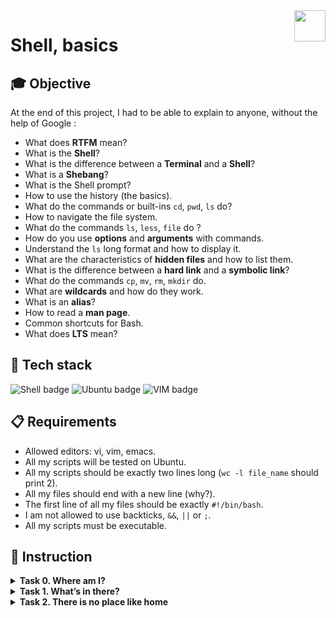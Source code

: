 <img  height="50px" align="right" src="https://apply.holbertonschool.com/holberton-logo.png">

# Shell, basics

## 🎓 Objective

At the end of this project, I had to be able to explain to anyone, without the help of Google :

- What does **RTFM** mean?
- What is the **Shell**?
- What is the difference between a **Terminal** and a **Shell**?
- What is a **Shebang**?
- What is the Shell prompt?
- How to use the history (the basics).
- What do the commands or built-ins `cd`, `pwd`, `ls` do?
- How to navigate the file system.
- What do the commands `ls`, `less`, `file` do ?
- How do you use **options** and **arguments** with commands.
- Understand the `ls` long format and how to display it.
- What are the characteristics of **hidden files** and how to list them.
- What is the difference between a **hard link** and a **symbolic link**?
- What do the commands `cp`, `mv`, `rm`, `mkdir` do.
- What are **wildcards** and how do they work.
- What is an **alias**?
- How to read a **man page**.
- Common shortcuts for Bash.
- What does **LTS** mean?

## 🔨 Tech stack

<p align="left">
    <img src="https://img.shields.io/badge/Shell-000000?logo=powerShell&logoColor=white&style=for-the-badge" alt="Shell badge">
    <img src="https://img.shields.io/badge/UBUNTU-e95420?logo=ubuntu&logoColor=white&style=for-the-badge" alt="Ubuntu badge">
    <img src="https://img.shields.io/badge/VIM-019733?logo=vim&logoColor=white&style=for-the-badge" alt="VIM badge">
<p>

## 📋 Requirements

- Allowed editors: vi, vim, emacs.
- All my scripts will be tested on Ubuntu.
- All my scripts should be exactly two lines long (`wc -l file_name` should print 2).
- All my files should end with a new line (why?).
- The first line of all my files should be exactly `#!/bin/bash`.
- I am not allowed to use backticks, `&&`, `||` or `;`.
- All my scripts must be executable.

## 📝 Instruction

<details>
	<summary>
		<b>Task 0. Where am I?</b>
	</summary>
<br>
Write a script that prints the absolute path name of the current working directory.
<br><br>
Example:
<br><br>
	
```
$ ./0-current_working_directory
/basics
$
```
##
Repo:

- GitHub repository: holbertonschool-shell
- Directory: basics
- File: 0-current_working_directory
</details>

<details>
	<summary>
		<b>Task 1. What’s in there?</b>
	</summary>
<br>
Display the contents list of your current directory.
<br><br>
Example:
<br><br>

```
$ ./1-listit
Applications    Documents   Dropbox Movies Pictures
Desktop Downloads   Library Music Public
$
```
##
Repo:

- GitHub repository: holbertonschool-shell
- Directory: basics
- File: 1-listit
</details>

<details>
	<summary>
		<b>Task 2. There is no place like home</b>
	</summary>
<br>
Write a script that changes the working directory to the user’s home directory.
- You are not allowed to use any shell variables
<br><br>
	
```
julien@ubuntu:/tmp$ pwd
/tmp
julien@ubuntu:/tmp$ echo $HOME
/home/julien
julien@ubuntu:/tmp$ source ./2-bring_me_home
julien@ubuntu:~$ pwd
/home/julien
julien@ubuntu:~$ 
```
##
Repo:
- GitHub repository: holbertonschool-shell
- Directory: basics
- File: 2-bring_me_home

## 📂 Files description

| **FILE** | **DESCRIPTION** |
| :-----: | ----- |
| `0-current_working_directory` | |
| `1-listit` | |
| `2-bring_me_home` | |
| `3-listfiles` | |
| `4-listmorefiles` | |
| `5-listfilesdigitonly` | |
| `6-firstdirectory` | |
| `7-movethatfile` | |
| `8-firstdelete` | |
| `9-firstdirdeletion` | |
| `9-firstdirdeletion` | |
| `11-lists` | |
| `12-file_type` | |
| `13-symbolic_link` | |
| `14-copy_html` | |
| `15-lets_move` | |
| `16-clean_emacs` | |
| `17-tree` | |
| `README.md` | The readme file you are currently reading 😉. |



## ♥️ Thanks

A big thank you to all my Holberton School peers for their help and support throughout these projects.

